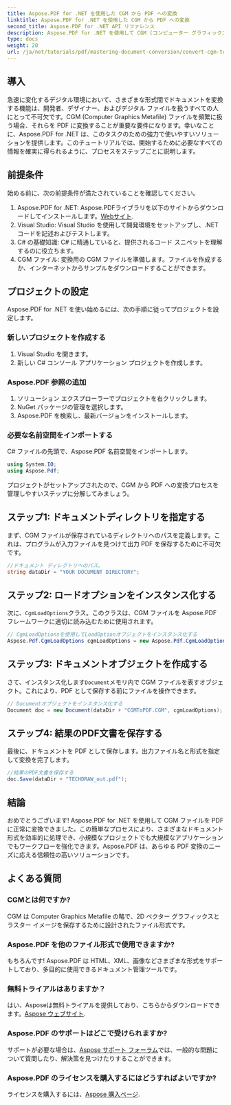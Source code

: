 ```yaml
---
title: Aspose.PDF for .NET を使用した CGM から PDF への変換
linktitle: Aspose.PDF for .NET を使用した CGM から PDF への変換
second_title: Aspose.PDF for .NET API リファレンス
description: Aspose.PDF for .NET を使用して CGM (コンピューター グラフィックス メタファイル) ファイルを PDF 形式に簡単に変換する方法を学びます。開発者やデザイナーに最適です。
type: docs
weight: 20
url: /ja/net/tutorials/pdf/mastering-document-conversion/convert-cgm-to-pdf/
---
```

## 導入

急速に変化するデジタル環境において、さまざまな形式間でドキュメントを変換する機能は、開発者、デザイナー、およびデジタル ファイルを扱うすべての人にとって不可欠です。CGM (Computer Graphics Metafile) ファイルを頻繁に扱う場合、それらを PDF に変換することが重要な要件になります。幸いなことに、Aspose.PDF for .NET は、このタスクのための強力で使いやすいソリューションを提供します。このチュートリアルでは、開始するために必要なすべての情報を確実に得られるように、プロセスをステップごとに説明します。

## 前提条件

始める前に、次の前提条件が満たされていることを確認してください。

1.  Aspose.PDF for .NET: Aspose.PDFライブラリを以下のサイトからダウンロードしてインストールします。[Webサイト](https://releases.aspose.com/pdf/net/).
2. Visual Studio: Visual Studio を使用して開発環境をセットアップし、.NET コードを記述およびテストします。
3. C# の基礎知識: C# に精通していると、提供されるコード スニペットを理解するのに役立ちます。
4. CGM ファイル: 変換用の CGM ファイルを準備します。ファイルを作成するか、インターネットからサンプルをダウンロードすることができます。

## プロジェクトの設定

Aspose.PDF for .NET を使い始めるには、次の手順に従ってプロジェクトを設定します。

### 新しいプロジェクトを作成する

1. Visual Studio を開きます。
2. 新しい C# コンソール アプリケーション プロジェクトを作成します。

### Aspose.PDF 参照の追加

1. ソリューション エクスプローラーでプロジェクトを右クリックします。
2. NuGet パッケージの管理を選択します。
3. Aspose.PDF を検索し、最新バージョンをインストールします。

### 必要な名前空間をインポートする

C# ファイルの先頭で、Aspose.PDF 名前空間をインポートします。

```csharp
using System.IO;
using Aspose.Pdf;
```

プロジェクトがセットアップされたので、CGM から PDF への変換プロセスを管理しやすいステップに分解してみましょう。

## ステップ1: ドキュメントディレクトリを指定する

まず、CGM ファイルが保存されているディレクトリへのパスを定義します。これは、プログラムが入力ファイルを見つけて出力 PDF を保存するために不可欠です。

```csharp
//ドキュメント ディレクトリへのパス。
string dataDir = "YOUR DOCUMENT DIRECTORY";
```

## ステップ2: ロードオプションをインスタンス化する

次に、`CgmLoadOptions`クラス。このクラスは、CGM ファイルを Aspose.PDF フレームワークに適切に読み込むために使用されます。

```csharp
// CgmLoadOptionsを使用してLoadOptionオブジェクトをインスタンス化する
Aspose.Pdf.CgmLoadOptions cgmLoadOptions = new Aspose.Pdf.CgmLoadOptions();
```

## ステップ3: ドキュメントオブジェクトを作成する

さて、インスタンス化します`Document`メモリ内で CGM ファイルを表すオブジェクト。これにより、PDF として保存する前にファイルを操作できます。

```csharp
// Documentオブジェクトをインスタンス化する
Document doc = new Document(dataDir + "CGMToPDF.CGM", cgmLoadOptions);
```

## ステップ4: 結果のPDF文書を保存する

最後に、ドキュメントを PDF として保存します。出力ファイル名と形式を指定して変換を完了します。

```csharp
//結果のPDF文書を保存する
doc.Save(dataDir + "TECHDRAW_out.pdf");
```

## 結論

おめでとうございます! Aspose.PDF for .NET を使用して CGM ファイルを PDF に正常に変換できました。この簡単なプロセスにより、さまざまなドキュメント形式を効率的に処理でき、小規模なプロジェクトでも大規模なアプリケーションでもワークフローを強化できます。Aspose.PDF は、あらゆる PDF 変換のニーズに応える信頼性の高いソリューションです。

## よくある質問

### CGMとは何ですか?

CGM は Computer Graphics Metafile の略で、2D ベクター グラフィックスとラスター イメージを保存するために設計されたファイル形式です。

### Aspose.PDF を他のファイル形式で使用できますか?

もちろんです! Aspose.PDF は HTML、XML、画像などさまざまな形式をサポートしており、多目的に使用できるドキュメント管理ツールです。

### 無料トライアルはありますか？

はい、Asposeは無料トライアルを提供しており、こちらからダウンロードできます。[Aspose ウェブサイト](https://releases.aspose.com/).

### Aspose.PDF のサポートはどこで受けられますか?

サポートが必要な場合は、[Aspose サポート フォーラム](https://forum.aspose.com/c/pdf/10)では、一般的な問題について質問したり、解決策を見つけたりすることができます。

### Aspose.PDF のライセンスを購入するにはどうすればよいですか?

ライセンスを購入するには、[Aspose 購入ページ](https://purchase.conholdate.com/buy).